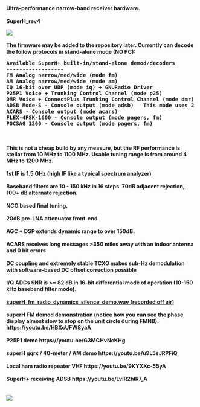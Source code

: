 <html>
<b>Ultra-performance narrow-band receiver hardware.
<BR>
<BR><B>SuperH_rev4
<BR>
<p>
<img src="https://github.com/tvelliott/superH_rev4/blob/master/superH_rev4_pcb.png">
<BR>
<BR>
The firmware may be added to the repository later.  Currently can decode the follow protocols in stand-alone mode (NO PC):
<PRE>
Available SuperH+ built-in/stand-alone demod/decoders
------------------
FM Analog narrow/med/wide (mode fm)
AM Analog narrow/med/wide (mode am)
IQ 16-bit over UDP (mode iq) + GNURadio Driver
P25P1 Voice + Trunking Control Channel (mode p25)
DMR Voice + ConnectPlus Trunking Control Channel (mode dmr)
ADSB Mode-S - Console output (mode adsb)   This mode uses 2 separate ADCs in single ended mode with 2 Msps / 8-bit.
ACARS - Console output (mode acars)
FLEX-4FSK-1600 - Console output (mode pagers, fm)
POCSAG 1200 - Console output (mode pagers, fm)
</PRE>
<BR>
<BR>
This is not a cheap build by any measure, but the RF performance is stellar from 10 MHz to 1100 MHz.  Usable tuning range is from around 4 MHz to 1200 MHz.
<BR><BR>
1st IF is 1.5 GHz  (high IF like a typical spectrum analyzer)
<BR><BR>
Baseband filters are 10 - 150 kHz in 16 steps.  70dB adjacent rejection,  100+ dB alternate rejection.
<BR><BR>NCO based final tuning.
<BR><BR>20dB pre-LNA attenuator front-end
<BR><BR>AGC + DSP extends dynamic range to over 150dB.
<BR><BR>ACARS receives long messages >350 miles away with an indoor antenna and 0 bit errors.
<BR><BR>DC coupling and extremely stable TCXO makes sub-Hz demodulation with software-based DC offset correction possible
<BR><BR>I/Q ADCs SNR is >= 82 dB in 16-bit differential mode of operation (10-150 kHz baseband filter mode).   

<BR>
<BR>
<a href="https://github.com/tvelliott/superH_rev4/blob/master/audio_samples/superH_fm_radio_dynamics_silence_demo.wav">superH_fm_radio_dynamics_silence_demo.wav (recorded off air)</a>
<BR>
<BR>
superH FM demod demonstration    (notice how you can see the phase display almost slow to stop on the unit circle during FMNB). 
https://youtu.be/HBXcUFW8yaA  
<BR><BR>
P25P1 demo
https://youtu.be/G3MCHvNcKHg
<BR><BR>
superH gqrx / 40-meter / AM demo
https://youtu.be/u9L5sJRPFiQ
<BR><BR>
Local ham radio repeater VHF
https://youtu.be/9KYXXc-55yA
<BR><BR>
SuperH+ receiving ADSB
https://youtu.be/LvIR2hlR7_A
<BR><BR>
<BR>
<img src="https://github.com/tvelliott/superH_rev4/blob/master/superH_rev4_pcb_final_assembly_small.png">
<BR>
</html>

